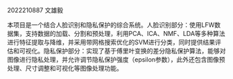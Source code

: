 2022210887 文雄毅

本项目是一个结合人脸识别和隐私保护的综合系统。人脸识别部分：使用LFW数据集，支持数据的加载、分割和预处理，利用PCA、ICA、NMF、LDA等多种算法进行特征提取与降维，并采用带网格搜索优化的SVM进行分类，同时提供结果评估和可视化。隐私保护部分：实现了基于傅里叶变换的差分隐私保护算法，能够对图像进行隐私处理，并允许调节隐私保护强度（epsilon参数），此外还包含图像预处理、尺寸调整和可视化等图像处理功能。
